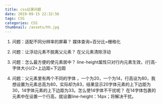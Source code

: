 ```yaml
---
title: css记录问题
date: 2019-09-15 22:32:56
tags: CSS
categories: CSS
thumbnail: /assets/hh.jpg
---
```


1. 问题：适配不同分辨率的屏幕？
        媒体查询+百分比=栅格化

2. 问题：让浮动元素不脱离父元素？
        在父元素清除浮动

3. 问题：怎么最方便的使元素居中？
        line-height属性只对行内元素生效，(行高-字体大小)/2=上边距=下边距

4. 问题：父元素里有两个不同的字体 ，一个为20，一个为14，行高设为80，我想设置为元素总高为80，实际却为83，结果显示20字体元素的上下边距为30，14字体元素的上下边距为33。怎么使14字体不干扰呢？
        在14字体包裹的元素中在设置一个行高，就设置line-height：14px；将解决干扰。